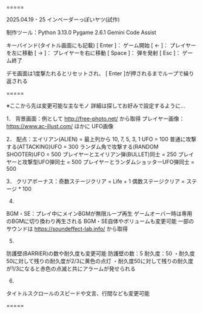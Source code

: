 =====

2025.04.19 - 25
インベーダーっぽいヤツ(試作)

制作ツール：Python 3.13.0
           Pygame 2.6.1
           Gemini Code Assist

キーバインド(タイトル画面にも記載)
[ Enter ]： ゲーム開始
[ ← ]： プレイヤーを左に移動
[ → ]： プレイヤーを右に移動
[ Space ]： 弾を発射
[ Esc ]： ゲーム終了

デモ画面は1度撃たれるとリセットされ、 [ Enter ]が押されるまでループで繰り返される

=====

※ここから先は変更可能な主なモノ
詳細は探してお好みで設定するように…

1．
背景画面：例として http://free-photo.net/ から取得
プレイヤー画像：https://www.ac-illust.com/
ほかに UFO画像

2．
配点：エイリアン(ALIEN) = 最上列から 10, 7, 5, 3, 1
     UFO = 100
     普通に攻撃する(ATTACKING)UFO = 300
     ランダム角で攻撃する(RANDOM SHOOTER)UFO = 500
     プレイヤーとエイリアン弾(BULLET)同士 = 250
     プレイヤーと攻撃型UFO弾同士 = 500
     プレイヤーとランダムショッターUFO弾同士 = 500

3．
クリアボーナス：奇数ステージクリア = Life + 1
               偶数ステージクリア = ステージ * 100 

4.
BGM・SE：プレイ中にメインBGMが無限ループ再生
         ゲームオーバー時は専用のBGMに切り換わり再生される
         BGM・SE自体やボリュームも変更可能
         一部のサウンドは https://soundeffect-lab.info/ から取得
     
5.
防護壁(BARRIER)の数や耐久度も変更可能
防護壁の数：5
耐久度：50
・耐久度50に対して残りの耐久度が2/3に黄色の点灯
・耐久度50に対して残りの耐久度が1/3になると赤色の点滅と共にアラームが発せられる

6.
タイトルスクロールのスピードや文言、行間なども変更可能

=====
